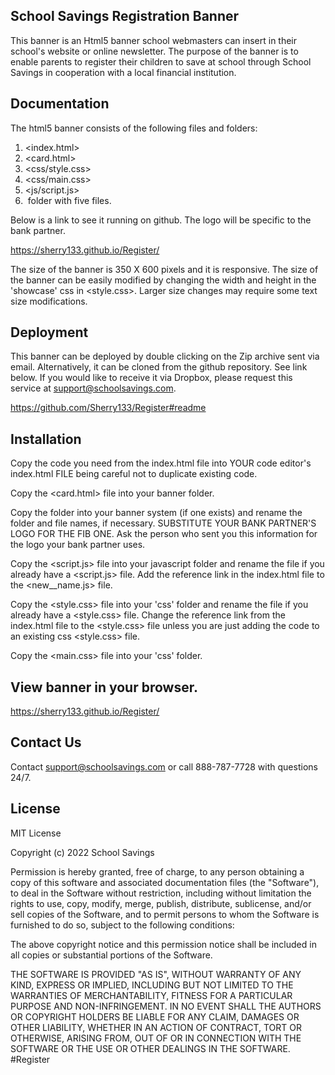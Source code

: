 
## School Savings Registration Banner

This banner is an Html5 banner school webmasters can insert in their school's website or online newsletter. The purpose of the banner is to enable parents to register their children to save at school through School Savings in cooperation with a local financial institution.

## Documentation

The html5 banner consists of the following files and folders:
1. <index.html>
2. <card.html>
3. <css/style.css>
4. <css/main.css>
3. <js/script.js>
4. <img> folder with five files.


Below is a link to see it running on github.  The logo will be specific to the bank partner.

https://sherry133.github.io/Register/

The size of the banner is 350 X 600 pixels and it is responsive. The size of the banner can be easily modified by changing the width and height in the 'showcase' css in <style.css>. Larger size changes may require some text size modifications.

## Deployment

This banner can be deployed by double clicking on the Zip archive sent via email.
Alternatively, it can be cloned from the github repository. See link below. If you would like to receive it via Dropbox, please request this service at support@schoolsavings.com.

https://github.com/Sherry133/Register#readme

## Installation

Copy the code you need from the index.html file into YOUR code editor's index.html FILE being careful not to duplicate existing <head> code. 

Copy the <card.html> file into your banner folder.

Copy the <img >folder into your banner system (if one exists) and rename the folder and file names, if necessary. SUBSTITUTE YOUR BANK PARTNER'S LOGO FOR THE FIB ONE. Ask the person who sent you this information for the logo your bank partner uses.

Copy the <script.js> file into your javascript folder and rename the file if you already have a <script.js> file. Add the reference link in the index.html file to the <new__name.js> file.

Copy the <style.css> file into your 'css' folder and rename the file if you already have a <style.css> file. Change the reference link from the index.html file to the <style.css> file unless you are just adding the code to an existing css <style.css> file.

Copy the <main.css> file into your 'css' folder.

## View banner in your browser.

https://sherry133.github.io/Register/

## Contact Us

Contact support@schoolsavings.com or call 888-787-7728 with questions 24/7.

## License

MIT License

Copyright (c) 2022 School Savings

Permission is hereby granted, free of charge, to any person obtaining a copy
of this software and associated documentation files (the "Software"), to deal
in the Software without restriction, including without limitation the rights
to use, copy, modify, merge, publish, distribute, sublicense, and/or sell
copies of the Software, and to permit persons to whom the Software is
furnished to do so, subject to the following conditions:

The above copyright notice and this permission notice shall be included in all
copies or substantial portions of the Software.

THE SOFTWARE IS PROVIDED "AS IS", WITHOUT WARRANTY OF ANY KIND, EXPRESS OR
IMPLIED, INCLUDING BUT NOT LIMITED TO THE WARRANTIES OF MERCHANTABILITY,
FITNESS FOR A PARTICULAR PURPOSE AND NON-INFRINGEMENT. IN NO EVENT SHALL THE
AUTHORS OR COPYRIGHT HOLDERS BE LIABLE FOR ANY CLAIM, DAMAGES OR OTHER
LIABILITY, WHETHER IN AN ACTION OF CONTRACT, TORT OR OTHERWISE, ARISING FROM,
OUT OF OR IN CONNECTION WITH THE SOFTWARE OR THE USE OR OTHER DEALINGS IN THE
SOFTWARE.
#Register
